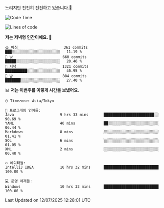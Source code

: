 느리지만 천천히 전진하고 있습니다.🐢

<!--START_SECTION:waka-->
![Code Time](http://img.shields.io/badge/Code%20Time-1%2C639%20hrs%2022%20mins-blue)

![Lines of code](https://img.shields.io/badge/%EC%A0%80%EB%8A%94%20%EC%97%AC%ED%83%9C%EA%B9%8C%EC%A7%80%20-924.2%20thousand%20%EC%A4%84%EC%9D%98%20%EC%BD%94%EB%93%9C%EB%A5%BC%20%EC%9E%91%EC%84%B1%ED%96%88%EC%96%B4%EC%9A%94.-blue)

**저는 저녁형 인간이에요. 🦉** 

```text
🌞 아침                     361 commits         ███░░░░░░░░░░░░░░░░░░░░░░   11.19 % 
🌆 낮　                     660 commits         █████░░░░░░░░░░░░░░░░░░░░   20.46 % 
🌃 저녁                     1321 commits        ██████████░░░░░░░░░░░░░░░   40.95 % 
🌙 밤　                     884 commits         ███████░░░░░░░░░░░░░░░░░░   27.40 % 
```


📊 **저는 이번주를 이렇게 시간을 보냈어요.** 

```text
🕑︎ Timezone: Asia/Tokyo

💬 프로그래밍 언어들: 
Java                     9 hrs 33 mins       ███████████████████████░░   90.69 % 
YAML                     40 mins             ██░░░░░░░░░░░░░░░░░░░░░░░   06.44 % 
Markdown                 8 mins              ░░░░░░░░░░░░░░░░░░░░░░░░░   01.41 % 
SQL                      6 mins              ░░░░░░░░░░░░░░░░░░░░░░░░░   01.05 % 
XML                      2 mins              ░░░░░░░░░░░░░░░░░░░░░░░░░   00.40 % 

🔥 에디터들: 
IntelliJ IDEA            10 hrs 32 mins      █████████████████████████   100.00 % 

💻 운영 체제들: 
Windows                  10 hrs 32 mins      █████████████████████████   100.00 % 
```


 Last Updated on 12/07/2025 12:28:01 UTC
<!--END_SECTION:waka-->
